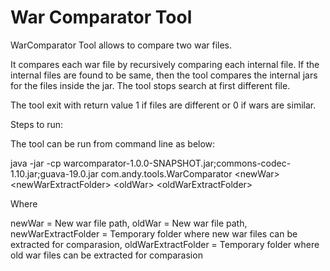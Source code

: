 # War Comparator Tool

WarComparator Tool allows to compare two war files.

It compares each war file by recursively comparing each internal file. If the internal files are found to be same, then the tool compares the internal jars for the files inside the jar.
The tool stops search at first different file. 

The tool exit with return value 1 if files are different or 0 if wars are similar.

Steps to run:

The tool can be run from command line as below:

java -jar -cp warcomparator-1.0.0-SNAPSHOT.jar;commons-codec-1.10.jar;guava-19.0.jar com.andy.tools.WarComparator &lt;newWar&gt; &lt;newWarExtractFolder&gt; &lt;oldWar&gt; &lt;oldWarExtractFolder&gt;

Where

newWar = New war file path,
oldWar = New war file path,
newWarExtractFolder = Temporary folder where new war files can be extracted for comparasion,
oldWarExtractFolder = Temporary folder where old war files can be extracted for comparasion
